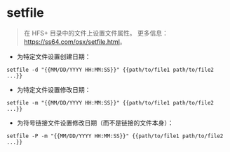 # setfile

> 在 HFS+ 目录中的文件上设置文件属性。
> 更多信息：<https://ss64.com/osx/setfile.html>。

- 为特定文件设置创建日期：

`setfile -d "{{MM/DD/YYYY HH:MM:SS}}" {{path/to/file1 path/to/file2 ...}}`

- 为特定文件设置修改日期：

`setfile -m "{{MM/DD/YYYY HH:MM:SS}}" {{path/to/file1 path/to/file2 ...}}`

- 为符号链接文件设置修改日期（而不是链接的文件本身）：

`setfile -P -m "{{MM/DD/YYYY HH:MM:SS}}" {{path/to/file1 path/to/file2 ...}}`